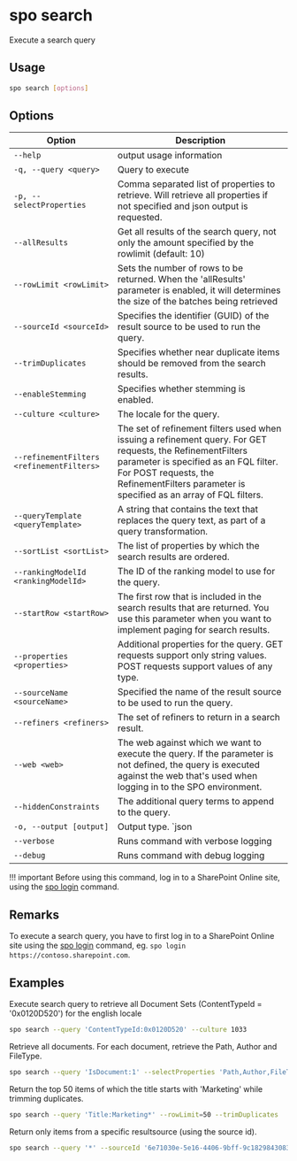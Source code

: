 # spo search

Execute a search query

## Usage

```sh
spo search [options]
```

## Options

Option|Description
------|-----------
`--help`|output usage information
`-q, --query <query>`|Query to execute
`-p, --selectProperties`|Comma separated list of properties to retrieve. Will retrieve all properties if not specified and json output is requested.
`--allResults`|Get all results of the search query, not only the amount specified by the rowlimit (default: 10)
`--rowLimit <rowLimit>`|Sets the number of rows to be returned. When the \'allResults\' parameter is enabled, it will determines the size of the batches being retrieved
`--sourceId <sourceId>`|Specifies the identifier (GUID) of the result source to be used to run the query.
`--trimDuplicates`|Specifies whether near duplicate items should be removed from the search results.
`--enableStemming`|Specifies whether stemming is enabled.
`--culture <culture>`|The locale for the query.
`--refinementFilters <refinementFilters>`|The set of refinement filters used when issuing a refinement query. For GET requests, the RefinementFilters parameter is specified as an FQL filter. For POST requests, the RefinementFilters parameter is specified as an array of FQL filters.
`--queryTemplate <queryTemplate>`|A string that contains the text that replaces the query text, as part of a query transformation.
`--sortList <sortList>`|The list of properties by which the search results are ordered.
`--rankingModelId <rankingModelId>`|The ID of the ranking model to use for the query.
`--startRow <startRow>`|The first row that is included in the search results that are returned. You use this parameter when you want to implement paging for search results.
`--properties <properties>`|Additional properties for the query. GET requests support only string values. POST requests support values of any type.
`--sourceName <sourceName>`|Specified the name of the result source to be used to run the query.
`--refiners <refiners>`|The set of refiners to return in a search result.
`--web <web>`|The web against which we want to execute the query. If the parameter is not defined, the query is executed against the web that\'s used when logging in to the SPO environment.
`--hiddenConstraints`|The additional query terms to append to the query.
`-o, --output [output]`|Output type. `json|text`. Default `text`
`--verbose`|Runs command with verbose logging
`--debug`|Runs command with debug logging

!!! important
    Before using this command, log in to a SharePoint Online site, using the [spo login](../login.md) command.

## Remarks

To execute a search query, you have to first log in to a SharePoint Online site using the [spo login](../login.md) command, eg. `spo login https://contoso.sharepoint.com`.

## Examples

Execute search query to retrieve all Document Sets (ContentTypeId = '0x0120D520') for the english locale

```sh
spo search --query 'ContentTypeId:0x0120D520' --culture 1033
```

Retrieve all documents. For each document, retrieve the Path, Author and FileType.

```sh
spo search --query 'IsDocument:1' --selectProperties 'Path,Author,FileType' --allResults
```

Return the top 50 items of which the title starts with 'Marketing' while trimming duplicates.

```sh
spo search --query 'Title:Marketing*' --rowLimit=50 --trimDuplicates
```

Return only items from a specific resultsource (using the source id).

```sh
spo search --query '*' --sourceId '6e71030e-5e16-4406-9bff-9c1829843083'
```